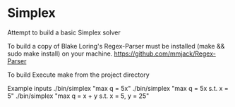 # Simplex

Attempt to build a basic Simplex solver

To build a copy of Blake Loring's Regex-Parser must be installed (make && sudo make install) on your machine.
https://github.com/mmjack/Regex-Parser

To build
Execute make from the project directory

Example inputs
./bin/simplex "max q = 5x"
./bin/simplex "max q = 5x s.t. x = 5"
./bin/simplex "max q = x + y s.t. x = 5, y = 25"

